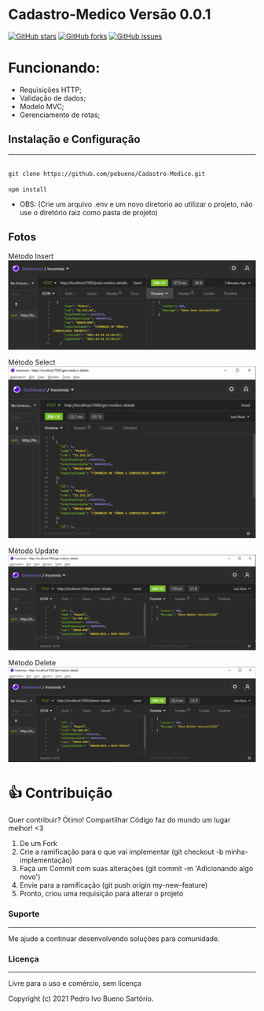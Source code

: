 # Cadastro-Medico Versão 0.0.1

[![GitHub stars](https://img.shields.io/github/stars/pebueno/Cadastro-Medico)](https://github.com/pebueno/Cadastro-Medico/stargazers) [![GitHub forks](https://img.shields.io/github/forks/pebueno/Cadastro-Medico)](https://github.com/pebueno/Cadastro-Medico/network)  [![GitHub issues](https://img.shields.io/github/issues/pebueno/Cadastro-Medico)](https://github.com/pebueno/Cadastro-Medico/issues) 



# Funcionando:
- Requisições HTTP;
- Validação de dados;
- Modelo MVC;
- Gerenciamento de rotas;



## Instalação e Configuração

-----------

``` Node.JS

git clone https://github.com/pebueno/Cadastro-Medico.git 

npm install

```
- OBS: (Crie um arquivo .env e um novo diretorio ao utilizar o projeto, não use o diretório raiz como pasta de projeto)


## Fotos
Método Insert
![Requisição](https://github.com/pebueno/Cadastro-Medico/blob/master/assets/screenshots/insert.png?raw=true "Requisição")

Método Select
![Requisição](https://github.com/pebueno/Cadastro-Medico/blob/master/assets/screenshots/select.png?raw=true "Requisição")

Método Update
![Requisição](https://github.com/pebueno/Cadastro-Medico/blob/master/assets/screenshots/update.png?raw=true "Requisição")

Método Delete
![Requisição](https://github.com/pebueno/Cadastro-Medico/blob/master/assets/screenshots/delete.png?raw=true "Requisição")

# 👍 Contribuição

Quer contribuir? Ótimo!
Compartilhar Código faz do mundo um lugar melhor! <3

1. De um Fork
2. Crie a ramificação para o que vai implementar (git checkout -b minha-implementação)
3. Faça um Commit com suas alterações (git commit -m 'Adicionando algo novo')
4. Envie para a ramificação (git push origin my-new-feature)
5. Pronto, criou uma requisição para alterar o projeto


### Suporte
----

Me ajude a continuar desenvolvendo soluções para comunidade.


### Licença
----

Livre para o uso e comércio, sem licença

Copyright (c) 2021 Pedro Ivo Bueno Sartório.
